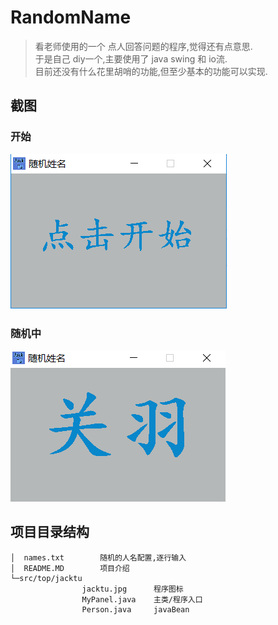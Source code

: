 # RandomName
>看老师使用的一个 点人回答问题的程序,觉得还有点意思.<br/>
于是自己 diy一个,主要使用了 java swing 和 io流.<br/>
目前还没有什么花里胡哨的功能,但至少基本的功能可以实现.

## 截图
### 开始
![开始](https://github.com/tu-jacktu/RandomName/blob/master/readme/1.PNG)

### 随机中
![随机中](https://github.com/tu-jacktu/RandomName/blob/master/readme/2.PNG)

## 项目目录结构
```
│  names.txt		随机的人名配置,逐行输入
│  README.MD 		项目介绍
└─src/top/jacktu
                jacktu.jpg		程序图标
                MyPanel.java	主类/程序入口
                Person.java		javaBean

```
